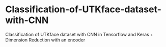 # Classification-of-UTKface-dataset-with-CNN
Classification of UTKface dataset with CNN in Tensorflow and Keras + Dimension Reduction with an encoder
